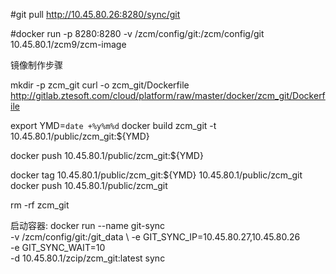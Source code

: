 #git pull http://10.45.80.26:8280/sync/git

#docker run -p 8280:8280 -v /zcm/config/git:/zcm/config/git 10.45.80.1/zcm9/zcm-image

镜像制作步骤

mkdir -p zcm_git
curl -o zcm_git/Dockerfile http://gitlab.ztesoft.com/cloud/platform/raw/master/docker/zcm_git/Dockerfile

export YMD=`date +%y%m%d`
docker build zcm_git -t 10.45.80.1/public/zcm_git:${YMD}

docker push 10.45.80.1/public/zcm_git:${YMD}

docker tag 10.45.80.1/public/zcm_git:${YMD} 10.45.80.1/public/zcm_git
docker push 10.45.80.1/public/zcm_git

rm -rf zcm_git

启动容器:
docker run --name git-sync \
	-v /zcm/config/git:/git_data \ 
	-e GIT_SYNC_IP=10.45.80.27,10.45.80.26 \
	-e GIT_SYNC_WAIT=10 \
	-d 10.45.80.1/zcip/zcm_git:latest sync